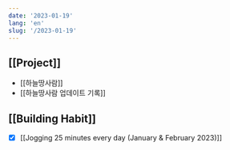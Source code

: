 ```yaml
---
date: '2023-01-19'
lang: 'en'
slug: '/2023-01-19'
---
```


## [[Project]]

- [[하늘땅사람]]
- [[하늘땅사람 업데이트 기록]]

## [[Building Habit]]

- [x] [[Jogging 25 minutes every day (January & February 2023)]]
